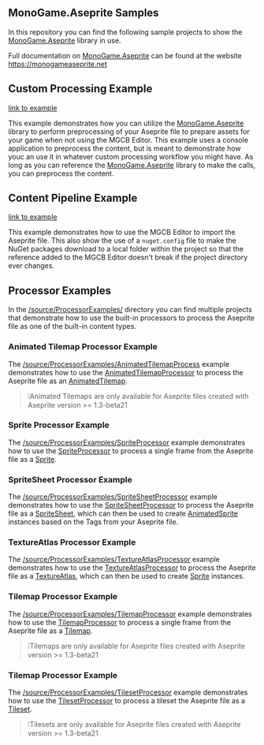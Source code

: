 ## MonoGame.Aseprite Samples

In this repository you can find the following sample projects to show the [MonoGame.Aseprite](https://github.com/aristurtledev/monogame-aseprite) library in use.

Full documentation on [MonoGame.Aseprite](https://github.com/aristurtledev/monogame-aseprite) can be found at the website https://monogameaseprite.net

## Custom Processing Example

[link to example ](./source/CustomProcessingExample/)

This example demonstrates how you can utilize the [MonoGame.Aseprite](https://github.com/aristurtledev/monogame-aseprite) library to perform preprocessing of your Aseprite file to prepare assets for your game when not using the MGCB Editor. This example uses a console application to preprocess the content, but is meant to demonstrate how youc an use it in whatever custom processing workflow you might have. As long as you can reference the [MonoGame.Aseprite](https://github.com/aristurtledev/monogame-aseprite) library to make the calls, you can preprocess the content.

## Content Pipeline Example

[link to example](./source/ContentPipelineExample/)

This example demonstrates how to use the MGCB Editor to import the Aseprite file. This also show the use of a `nuget.config` file to make the NuGet packages download to a local folder within the project so that the reference added to the MGCB Editor doesn't break if the project directory ever changes.

## Processor Examples

In the [/source/ProcessorExamples/](./source/ProcessorExamples/) directory you can find multiple projects that demonstrate how to use the built-in processors to process the Aseprite file as one of the built-in content types.

### Animated Tilemap Processor Example

The [/source/ProcessorExamples/AnimatedTilemapProcess](./source/ProcessorExamples/AnimatedTilemapProcessor/) example demonstrates how to use the [AnimatedTilemapProcessor](https://monogameaseprite.net/docs/api/MonoGame.Aseprite/Content/Processors/AnimatedTilemapProcessor/) to process the Aseprite file as an [AnimatedTilemap](https://monogameaseprite.net/docs/api/MonoGame.Aseprite/Tilemaps/AnimatedTilemap/).

> ❕Animated Tilemaps are only available for Aseprite files created with Aseprite version >= 1.3-beta21

### Sprite Processor Example

The [/source/ProcessorExamples/SpriteProcessor](./source/ProcessorExamples/SpriteProcessor/) example demonstrates how to use the [SpriteProcessor](https://monogameaseprite.net/docs/api/MonoGame.Aseprite/Content/Processors/SpriteProcessor/) to process a single frame from the Aseprite file as a [Sprite](https://monogameaseprite.net/docs/api/MonoGame.Aseprite/Sprites/Sprite/).

### SpriteSheet Processor Example

The [/source/ProcessorExamples/SpriteSheetProcessor](./source/ProcessorExamples/SpriteSheetProcessor/) example demonstrates how to use the [SpriteSheetProcessor](https://monogameaseprite.net/docs/api/MonoGame.Aseprite/Content/Processors/SpriteSheetProcessor/) to process the Aseprite file as a [SpriteSheet](https://monogameaseprite.net/docs/api/MonoGame.Aseprite/Sprites/SpriteSheet/), which can then be used to create [AnimatedSprite](https://monogameaseprite.net/docs/api/MonoGame.Aseprite/Sprites/AnimatedSprite/) instances based on the Tags from your Aseprite file.

### TextureAtlas Processor Example

The [/source/ProcessorExamples/TextureAtlasProcessor](./source/ProcessorExamples/TextureAtlasProcessor/) example demonstrates how to use the [TextureAtlasProcessor](https://monogameaseprite.net/docs/api/MonoGame.Aseprite/Content/Processors/TextureAtlasProcessor/) to process the Aseprite file as a [TextureAtlas](https://monogameaseprite.net/docs/api/MonoGame.Aseprite/Sprites/TextureAtlas/), which can then be used to create [Sprite](https://monogameaseprite.net/docs/api/MonoGame.Aseprite/Sprites/SPrite/) instances.

### Tilemap Processor Example

The [/source/ProcessorExamples/TilemapProcessor](./source/ProcessorExamples/TilemapProcessor/) example demonstrates how to use the [TilemapProcessor](https://monogameaseprite.net/docs/api/MonoGame.Aseprite/Content/Processors/TilemapProcessor/) to process a single frame from the Aseprite file as a [Tilemap](https://monogameaseprite.net/docs/api/MonoGame.Aseprite/Tilemaps/Tilemap/).

> ❕Tilemaps are only available for Aseprite files created with Aseprite version >= 1.3-beta21

### Tilemap Processor Example

The [/source/ProcessorExamples/TilesetProcessor](./source/ProcessorExamples/TilesetProcessor/) example demonstrates how to use the [TilesetProcessor](https://monogameaseprite.net/docs/api/MonoGame.Aseprite/Content/Processors/TilesetProcessor/) to process a tileset the Aseprite file as a [Tileset](https://monogameaseprite.net/docs/api/MonoGame.Aseprite/Tilemaps/Tileset/).

> ❕Tilesets are only available for Aseprite files created with Aseprite version >= 1.3-beta21
